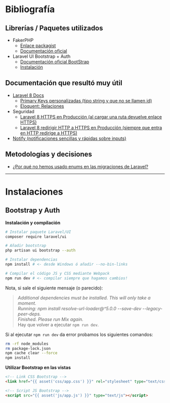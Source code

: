 # Bibliografía

## Librerías / Paquetes utilizados
- FakerPHP
  - [Enlace packagist](https://packagist.org/packages/fakerphp/faker)
  - [Documentación oficial](https://fakerphp.github.io/)
- Laravel UI Bootstrap + Auth
  - [Documentación oficial BootStrap](https://getbootstrap.com/docs/5.0/getting-started/introduction/)
  - [Instalación](#Bootstrap-y-Auth)

## Documentación que resultó muy útil
- [Laravel 8 Docs](https://laravel.com/docs/8.x/)
  - [Primary Keys personalizadas (tipo string y que no se llamen id)](https://laravel.com/docs/8.x/eloquent#primary-keys)
  - [Eloquent: Relaciones](https://laravel.com/docs/8.x/eloquent-relationships)
- Seguridad
  - [Laravel 8 HTTPS en Producción (al cargar una ruta devuelve enlace HTTPS)](https://stackoverflow.com/questions/35827062/how-to-force-laravel-project-to-use-https-for-all-routes#:~:text=Here%20are%20several%20ways.%20Choose%20most%20convenient.)
  - [Laravel 8 redirigir HTTP a HTTPS en Producción (siempre que entra en HTTP redirige a HTTPS)](https://programmingfields.com/redirect-http-to-https-using-middleware-in-laravel/#Create_Middleware_in_Laravel_8)
- [Notify (notificaciones sencillas y rápidas sobre inputs)](https://notifyjs.jpillora.com/) 

## Metodologías y decisiones
- [¿Por qué no hemos usado enums en las migraciones de Laravel?](http://komlenic.com/244/8-reasons-why-mysqls-enum-data-type-is-evil/)

-------

# Instalaciones

## Bootstrap y Auth

**Instalación y compilación**
```bash
# Instalar paquete Laravel/UI
composer require laravel/ui

# Añadir bootstrap
php artisan ui bootstrap --auth

# Instalar dependencias
npm install # <- desde Windows ó añadir --no-bin-links

# Compilar el código JS y CSS mediante Webpack
npm run dev # <- compilar siempre que hagamos cambios!
```

Nota, si sale el siguiente mensaje (o parecido):
> *Additional dependencies must be installed. This will only take a moment.  
> Running: npm install resolve-url-loader@^5.0.0 --save-dev --legacy-peer-deps.  
> Finished. Please run Mix again.*  
Hay que volver a ejecutar `npm run dev`.  

Si al ejecutar `npm run dev` da error probamos los siguientes comandos:  
```bash
rm -rf node_modules
rm package-lock.json
npm cache clear --force
npm install
```

**Utilizar Bootstrap en las vistas**
```html
<!-- Link CSS Bootstrap -->
<link href="{{ asset('css/app.css') }}" rel="stylesheet" type="text/css" />

<!-- Script JS Bootstrap -->
<script src="{{ asset('js/app.js') }}" type="text/js"></script>
```

